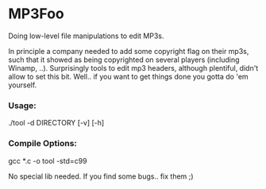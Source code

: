 # MP3Foo
Doing low-level file manipulations to edit MP3s.


In principle a company needed to add some copyright flag on their mp3s, such that it showed 
as being copyrighted on several players (including Winamp, ..). Surprisingly tools to edit 
mp3 headers, although plentiful, didn't allow to set this bit. Well.. if you want to get things 
done you gotta do 'em yourself.

### Usage:

./tool -d DIRECTORY [-v] [-h]

### Compile Options:

gcc *.c -o tool -std=c99


No special lib needed. If you find some bugs.. fix them ;) 

